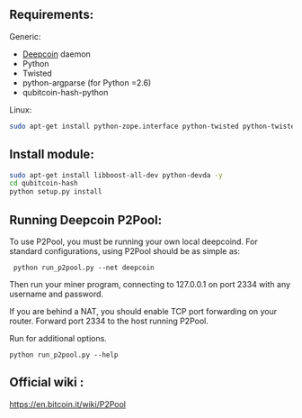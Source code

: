 Requirements:
-------------------------
Generic:
* [Deepcoin] daemon
* Python 
* Twisted
* python-argparse (for Python =2.6)
* qubitcoin-hash-python

Linux:
```sh
sudo apt-get install python-zope.interface python-twisted python-twisted-web
```


Install module:
-------------------------

```sh
sudo apt-get install libboost-all-dev python-devda -y
cd qubitcoin-hash
python setup.py install
```

Running Deepcoin P2Pool:
-------------------------
To use P2Pool, you must be running your own local deepcoind. For standard
configurations, using P2Pool should be as simple as:

     python run_p2pool.py --net deepcoin
    
Then run your miner program, connecting to 127.0.0.1 on port 2334 with any
username and password.

If you are behind a NAT, you should enable TCP port forwarding on your
router. Forward port 2334 to the host running P2Pool.

Run for additional options.

    python run_p2pool.py --help


Official wiki :
-------------------------
https://en.bitcoin.it/wiki/P2Pool

[Deepcoin]:https://bitcointalk.org/index.php?topic=667470.0
